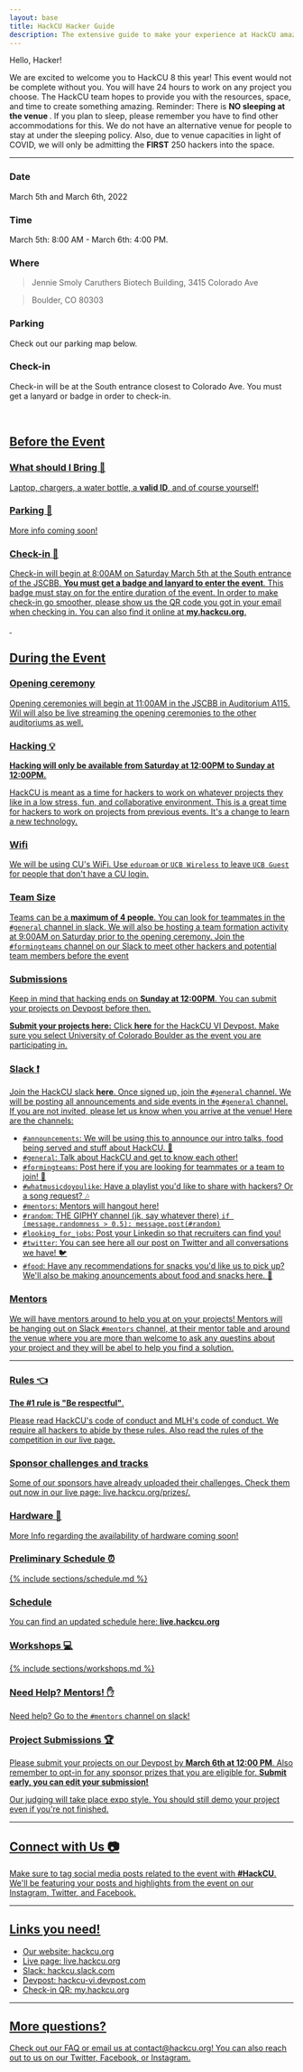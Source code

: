 ```yaml
---
layout: base
title: HackCU Hacker Guide
description: The extensive guide to make your experience at HackCU amazing!
---
```


Hello, Hacker!

We are excited to welcome you to HackCU 8 this year! This event would not be complete without you. You will have 24 hours to work on any project you choose. The HackCU team hopes to provide you with the resources, space, and time to create something amazing. Reminder: There is <b>NO sleeping at the venue </b>. If you plan to sleep, please remember you have to find other accommodations for this. We do not have an alternative venue for people to stay at under the sleeping policy. Also, due to venue capacities in light of COVID, we will only be admitting the <b>FIRST</b> 250 hackers into the space.

----

### Date
March 5th and March 6th, 2022

### Time 
March 5th: 8:00 AM - March 6th: 4:00 PM.

### Where
>Jennie Smoly Caruthers Biotech Building, 3415 Colorado Ave

>Boulder, CO 80303

### Parking
Check out our parking map below.

### Check-in 
Check-in will be at the South entrance closest to Colorado Ave. You must get a lanyard or badge in order to check-in. 
<p>&nbsp;</p>

## <u>Before the Event<u>

### What should I Bring :briefcase:

Laptop, chargers, a water bottle, a <b>valid ID</b>, and of course yourself!

### Parking :car:

More info coming soon!

<!-- The JSCBB lot #543 is located on the northwest corner of the building.  The lot is free after 5:00pm on weekdays and all day on weekends. Please park in this lot if you plan to drive. 

![JSCBB Parking](/assets/img/res/jscbb_parking.png "JSCBB") -->



### Check-in :wave:
Check-in will begin at 8:00AM on Saturday March 5th at the South entrance of the JSCBB. <b> You 
must get a badge and lanyard to enter the event</b>. This badge must stay
on for the entire duration of the event. In order to make check-in go smoother, please show us the QR code you got in your email when checking in. You can also find it online at <b>[my.hackcu.org](https://my.hackcu.org)</b>.
<p>&nbsp;</p>

## <u>During the Event<u>

### Opening ceremony
Opening ceremonies will begin at 11:00AM in the JSCBB in Auditorium A115.
Wil will also be live streaming the opening ceremonies to the other 
auditoriums as well.

### Hacking :bulb:
<b>Hacking will only be available from Saturday at 12:00PM to
Sunday at 12:00PM.</b>

HackCU is meant as a time for hackers to work on whatever projects they like
in a low stress, fun, and collaborative environment. This is a great time for
hackers to work on projects from previous events. It's a change to learn a 
new technology.

### Wifi
We will be using CU's WiFi. Use `eduroam` or `UCB Wireless` to leave
`UCB Guest` for people that don't have a CU login.

### Team Size
Teams can be a <b>maximum of 4 people</b>. You can look for teammates in the 
`#general` channel in slack. We will also be hosting a team formation activity
at 9:00AM on Saturday prior to the opening ceremony. Join the `#formingteams` channel on our [Slack](http://hackcu.slack.com) to meet other hackers and potential team members before the event

### Submissions

Keep in mind that hacking ends on <b>Sunday at 12:00PM</b>. You can submit
your projects on Devpost before then.

<b>Submit your projects here:</b> Click <b>[here](https://hackcu-vi.devpost.com/)</b> for 
the HackCU VI Devpost.
Make sure you select University of Colorado Boulder as the event you are participating in.

### Slack :exclamation:
Join the HackCU slack <b>[here](https://join.slack.com/t/hackcu/shared_invite/enQtOTM2MDQ2OTY4MDUwLTNlOWQzMmRjMDM4N2UyY2EyZTI0Y2I3ZWFjMTEyNTQ3YzYzOGQyNDUwYjMyMTg2OTI5NzgzNWFhNzY4NmVhYzU)</b>. Once signed up, join the `#general` channel. We will be posting all
announcements and side events in the `#general` channel. If you are not invited, please let
us know when you arrive at the venue! Here are the channels:

- `#announcements`: We will be using this to announce our intro talks, food being served and stuff about HackCU. :loudspeaker:
- `#general`: Talk about HackCU and get to know each other! 
- `#formingteams`: Post here if you are looking for teammates or a team to join! :busts_in_silhouette:
- `#whatmusicdoyoulike`: Have a playlist you'd like to share with hackers? Or a song request? :notes:
- `#mentors`: Mentors will hangout here!
- `#random`: THE GIPHY channel (jk, say whatever there) `if (message.randomness > 0.5): message.post(#random)`
- `#looking_for_jobs`: Post your Linkedin so that recruiters can find you!
- `#twitter`: You can see here all our post on Twitter and all conversations we have! :bird:
- `#food`: Have any recommendations for snacks you'd like us to pick up? We'll also be making anouncements about food and snacks here. :fries:

### Mentors 
We will have mentors around to help you at on your projects! Mentors will be
hanging out on Slack `#mentors` channel, at their mentor table and around the
venue where you are more than welcome to ask any questins about your project
and they will be abel to help you find a solution.

-----


### Rules :point_left:

**The #1 rule is "Be respectful"**.

Please read [HackCU's code of conduct](https://pages.hackcu.org/code_conduct/) and [MLH's code of conduct](https://static.mlh.io/docs/mlh-code-of-conduct.pdf). We require all hackers to abide by these rules. Also read the rules of the competition in our [live page](https://live.hackcu.org/rules/).

### Sponsor challenges and tracks
Some of our sponsors have already uploaded their challenges. Check them out now in our live page: [live.hackcu.org/prizes/](https://live.hackcu.org/prizes/).

### Hardware :wrench:

More Info regarding the availability of hardware coming soon! 

### Preliminary Schedule :alarm_clock:

{% include sections/schedule.md %}


### Schedule 
You can find an updated schedule here:
<b>[live.hackcu.org](live.hackcu.org)</b>


### Workshops :computer:

{% include sections/workshops.md %}


### Need Help? Mentors! :raised_hand: 

Need help? Go to the `#mentors` channel on slack!

### Project Submissions :trophy:

Please submit your projects on our [Devpost](https://hackcu-vi.devpost.com/) by **March 6th at 12:00 PM**.  Also remember to opt-in for any sponsor prizes that you are eligible for. **Submit early, you can edit your submission!**

Our judging will take place expo style. You should still demo your project even if you're not finished. 

-----

## Connect with Us :camera:

Make sure to tag social media posts related to the event with **\#HackCU**. We'll be featuring your posts and highlights from the event on our [Instagram](https://www.instagram.com/hackcu/?hl=en), [Twitter](https://thttps://hackcu-vi.devpost.com/witter.com/hackcu), and [Facebook](https://www.facebook.com/HackCU/). 

-----

## Links you need!

- Our website: [hackcu.org](https://hackcu.org)
- Live page: [live.hackcu.org](https://live.hackcu.org)
- Slack: [hackcu.slack.com](https://hackcu.slack.com)
- Devpost: [hackcu-vi.devpost.com](https://hackcu-vi.devpost.com/)
- Check-in QR: [my.hackcu.org](https://my.hackcu.org)

-----

## More questions?

Check out our [FAQ](https://hackcu.org/#faq) or email us at [contact@hackcu.org](mailto:contact@hackcu.org)! You can also reach out to us on our [Twitter](https://twitter.com/hackcu), [Facebook](https://www.facebook.com/HackCU/), or [Instagram](https://www.instagram.com/hackcu/).


